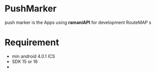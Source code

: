 # PushMarker
push marker is the Apps using **ramaniAPI** for development RouteMAP s

# Requirement
- min android 4.0.1 ICS
- SDK 15 or 16
-
